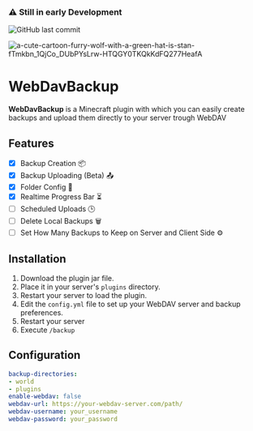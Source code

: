 ### ⚠️ Still in early Development

![GitHub last commit](https://img.shields.io/github/last-commit/Blis204/WebDavBackup)

![a-cute-cartoon-furry-wolf-with-a-green-hat-is-stan-fTmkbn_1QjCo_DUbPYsLrw-HTQGY0TKQkKdFQ277HeafA](https://github.com/user-attachments/assets/c0d3e8ed-a578-44b9-9f4c-f961ad2e146c)

# WebDavBackup

**WebDavBackup** is a Minecraft plugin with which you can easily create backups and upload them directly to your server trough WebDAV

## Features

- [x] Backup Creation 📦
- [x] Backup Uploading (Beta) 📤
- [x] Folder Config 📁
- [x] Realtime Progress Bar ⏳
- [ ] Scheduled Uploads 🕒
- [ ] Delete Local Backups 🗑️
- [ ] Set How Many Backups to Keep on Server and Client Side ⚙️

## Installation

1. Download the plugin jar file.
2. Place it in your server's `plugins` directory.
3. Restart your server to load the plugin.
4. Edit the `config.yml` file to set up your WebDAV server and backup preferences.
5. Restart your server
6. Execute `/backup`
## Configuration

```yaml
backup-directories:
- world
- plugins
enable-webdav: false
webdav-url: https://your-webdav-server.com/path/
webdav-username: your_username
webdav-password: your_password



